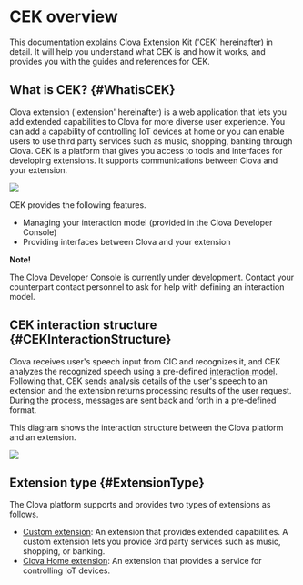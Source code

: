 # CEK overview
This documentation explains Clova Extension Kit ('CEK' hereinafter) in detail. It will help you understand what CEK is and how it works, and provides you with the guides and references for CEK.

## What is CEK? {#WhatisCEK}
Clova extension ('extension' hereinafter) is a web application that lets you add extended capabilities to Clova for more diverse user experience. You can add a capability of controlling IoT devices at home or you can enable users to use third party services such as music, shopping, banking through Clova. CEK is a platform that gives you access to tools and interfaces for developing extensions. It supports communications between Clova and your extension.

![](/CEK/Resources/Images/CEK_Concept_Diagram.png)

CEK provides the following features.
* Managing your interaction model (provided in the Clova Developer Console)
* Providing interfaces between Clova and your extension

<div class="note">
  <p><strong>Note!</strong></p>
  <p>The Clova Developer Console is currently under development. Contact your counterpart contact personnel to ask for help with defining an interaction model.</p>
</div>

## CEK interaction structure {#CEKInteractionStructure}
Clova receives user's speech input from CIC and recognizes it, and CEK analyzes the recognized speech using a pre-defined [interaction model](/CEK/Guides/Build_Custom_Extension.md#InteractionModel). Following that, CEK sends analysis details of the user's speech to an extension and the extension returns processing results of the user request. During the process, messages are sent back and forth in a pre-defined format.

This diagram shows the interaction structure between the Clova platform and an extension.

![](/CEK/Resources/Images/CEK_Interaction_Structure.png)


## Extension type {#ExtensionType}
The Clova platform supports and provides two types of extensions as follows.

* [Custom extension](/CEK/Guides/Build_Custom_Extension.md): An extension that provides extended capabilities. A custom extension lets you provide 3rd party services such as music, shopping, or banking.
* [Clova Home extension](/CEK/Guides/Build_Clova_Home_Extension.md): An extension that provides a service for controlling IoT devices.
